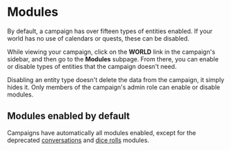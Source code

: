 # Modules 

By default, a campaign has over fifteen types of entities enabled. If your world has no use of calendars or quests, these can be disabled.

While viewing your campaign, click on the **WORLD** link in the campaign's sidebar, and then go to the **Modules** subpage. From there, you can enable or disable types of entities that the campaign doesn't need.

Disabling an entity type doesn't delete the data from the campaign, it simply hides it. Only members of the campaign's admin role can enable or disable modules.

## Modules enabled by default

Campaigns have automatically all modules enabled, except for the deprecated [conversations](/entities/conversations) and [dice rolls](/entities/dice-rolls) modules.